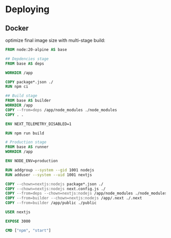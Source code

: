 <!-- .slide: class="two-column with-code " -->

# Deploying

## Docker

optimize final image size with multi-stage build:

```dockerfile
FROM node:20-alpine AS base

## Depdencies stage
FROM base AS deps

WORKDIR /app

COPY package*.json ./
RUN npm ci

## Build stage
FROM base AS builder
WORKDIR /app
COPY --from=deps /app/node_modules ./node_modules
COPY . .

ENV NEXT_TELEMETRY_DISABLED=1

RUN npm run build

# Production stage
FROM base AS runner
WORKDIR /app

ENV NODE_ENV=production

RUN addgroup --system --gid 1001 nodejs
RUN adduser --system --uid 1001 nextjs

COPY --chown=nextjs:nodejs package*.json ./
COPY --chown=nextjs:nodejs next.config.js ./
COPY --from=deps --chown=nextjs:nodejs /app/node_modules ./node_modules
COPY --from=builder --chown=nextjs:nodejs /app/.next ./.next
COPY --from=builder /app/public ./public

USER nextjs

EXPOSE 3000

CMD ["npm", "start"]
```
